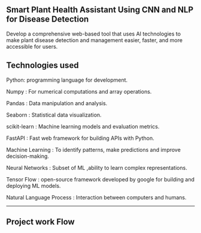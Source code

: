 Smart Plant Health Assistant Using CNN and NLP for Disease Detection
--------------------------------------------------------------------

Develop a comprehensive web-based tool that uses AI technologies to make plant disease detection and management easier, faster, and more accessible for users.



Technologies used
-----------------
Python: programming language for development.

Numpy : For numerical computations and array operations.

Pandas : Data manipulation and analysis.

Seaborn : Statistical data visualization.

scikit-learn : Machine learning models and evaluation metrics.

FastAPI : Fast web framework for building APIs with Python.

Machine Learning : To identify patterns, make predictions and improve decision-making.

Neural Networks : Subset of ML ,ability to learn complex representations.

Tensor Flow : open-source framework developed by google for building and deploying ML models.

Natural Language Process : Interaction between computers and humans.

---------------------------------------------------------------------------

Project work Flow
-----------------

